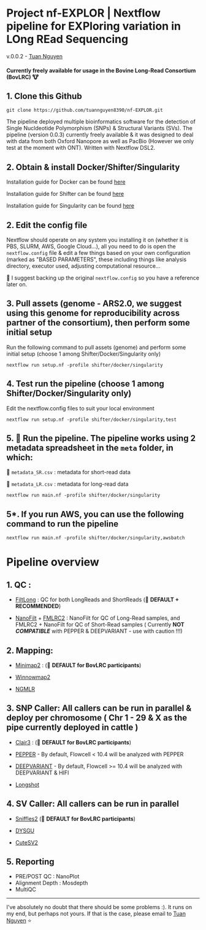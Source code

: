 # Project nf-EXPLOR | Nextflow pipeline for EXPloring variation in LOng REad Sequencing 
v.0.0.2 - [Tuan Nguyen](tuan.nguyen@agriculture.vic.gov.au) 

#### Currently freely available for usage in the Bovine Long-Read Consortium (BovLRC) :cow:

 
## 1. Clone this Github

```
git clone https://github.com/tuannguyen8390/nf-EXPLOR.git
```

The pipeline deployed multiple bioinformatics software for the detection of Single Nucldeotide Polymorphism (SNPs) & Structural Variants (SVs). The pipeline (version 0.0.3) currently freely available & it was designed to deal with data from both Oxford Nanopore as well as PacBio (However we only test at the moment with ONT). Written with Nextflow DSL2.


## 2. Obtain & install Docker/Shifter/Singularity 

Installation guide for Docker can be found [here](https://docs.docker.com/get-docker/)

Installation guide for Shifter can be found [here](https://www.nersc.gov/users/software/nersc-software/shifter/)

Installation guide for Singularity can be found [here](https://sylabs.io/guides/3.5/user-guide/quick_start.html)

## 2. Edit the config file

Nextflow should operate on any system you installing it on (whether it is PBS, SLURM, AWS, Google Cloud...), all you need to do is open the `nextflow.config` file & edit a few things based on your own configuration (marked as "BASED PARAMETERS", these including things like analysis directory, executor used, adjusting computational resource...  

:triangular_flag_on_post: I suggest backing up the original `nextflow.config` so you have a reference later on. 

## 3. Pull assets (genome - ARS2.0, we suggest using this genome for reproducibility across partner of the consortium), then perform some initial setup

Run the following command to pull assets (genome) and perform some initial setup (choose 1 among Shifter/Docker/Singularity only)

```
nextflow run setup.nf -profile shifter/docker/singularity
```

## 4. Test run the pipeline (choose 1 among Shifter/Docker/Singularity only)

Edit the nextflow.config files to suit your local environment 

```
nextflow run setup.nf -profile shifter/docker/singularity,test
```

## 5. :rocket: Run the pipeline. The pipeline works using 2 metadata spreadsheet in the `meta` folder, in which:

:triangular_flag_on_post: `metadata_SR.csv` : metadata for short-read data

:triangular_flag_on_post: `metadata_LR.csv` : metadata for long-read data

```
nextflow run main.nf -profile shifter/docker/singularity
```

## 5*. If you run AWS, you can use the following command to run the pipeline

```
nextflow run main.nf -profile shifter/docker/singularity,awsbatch
```



# Pipeline overview

## 1. QC :

- [FiltLong](https://github.com/rrwick/Filtlong) : QC for both LongReads and ShortReads (:triangular_flag_on_post: **DEFAULT + RECOMMENDED**)

- [NanoFilt](https://github.com/wdecoster/nanofilt) + [FMLRC2](https://github.com/HudsonAlpha/fmlrc2) : NanoFilt for QC of Long-Read samples, and FMLRC2 + NanoFilt for QC of Short-Read samples ( Currently **NOT _COMPATIBLE_** with PEPPER & DEEPVARIANT - use with caution !!!)

## 2. Mapping:

- [Minimap2](https://github.com/lh3/minimap2) : (:triangular_flag_on_post: **DEFAULT for BovLRC participants**)

- [Winnowmap2](https://github.com/marbl/Winnowmap)

- [NGMLR](https://github.com/philres/ngmlr)

## 3. SNP Caller: All callers can be run in parallel & deploy per chromosome ( Chr 1 - 29 & X as the pipe currently deployed in cattle )
- [Clair3](https://github.com/HKU-BAL/Clair3) : (:triangular_flag_on_post: **DEFAULT for BovLRC participants**)

- [PEPPER](https://github.com/kishwarshafin/pepper) - By default, Flowcell < 10.4 will be analyzed with PEPPER

- [DEEPVARIANT](https://github.com/google/deepvariant) - By default, Flowcell >= 10.4 will be analyzed with DEEPVARIANT & HIFI 

- [Longshot](https://github.com/pjedge/longshot) 

## 4. SV Caller: All callers can be run in parallel

- [Sniffles2](https://github.com/fritzsedlazeck/Sniffles) (:triangular_flag_on_post: **DEFAULT for BovLRC participants**)

- [DYSGU](https://github.com/kcleal/dysgu)

- [CuteSV2](https://github.com/tjiangHIT/cuteSV) 

## 5. Reporting
- PRE/POST QC : NanoPlot
- Alignment Depth : Mosdepth
- MultiQC
  
---

I've absolutely no doubt that there should be some problems :). It runs on my end, but perhaps not yours. If that is the case, please email to [Tuan Nguyen](mailto:tuan.nguyen@agriculture.vic.gov.au) :star: 
